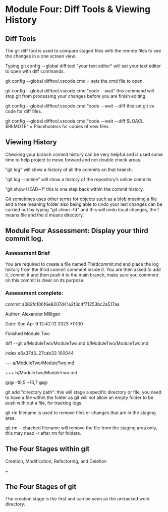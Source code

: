 <h1>Module Four: Diff Tools & Viewing History</h1>
    <h2>Diff Tools</h2>
    <p>The git diff tool is used to compare staged files with the remote files to see the changes in a one screen view.</p>
        <p>Typing git config --global diff.tool "your text editor" will set your text editor to open with diff commands.</p>
        <p>git config --global difftool.vscode.cmd = sets the cmd file to open.</p>
        <p>git config --global difftool.vscode.cmd "code --wait" this command will stop git from processing your changes before you are finish editing.</p>
        <p>git config --global difftool.vscode.cmd "code --wait --diff this set git vs code for diff files.</p>
        <p>git config --global difftool.vscode.cmd "code --wait --diff $LOACL $REMOTE" = Placeholders for copies of new files.</p>
    <h2>Viewing History</h2>
        <p>Checking your branch commit history can be very helpful and is used some time to help project to move forward and not double check areas.</p>
        <p>"git log" will show a history of all the commits on that branch.</p>
        <p>"git log --online" will show a history of the repository’s online commits.</p>
        <p>"git show HEAD~1" this is one step back within the commit history.</p>
        <p>Git sometimes uses other terms for objects such as a blob meaning a file and a tree meaning folder also being able to undo your last changes can be carried out by typing "git clean -fd" and this will undo local changes, the f means file and the d means directory.</p>
    <h2>Module Four Assessment: Display your third commit log.</h2>
        <h3>Assessment Brief</h3>
            <p>You are required to create a file named Thirdcommit.md and place the log history from the third commit comment inside it. You are then asked to add it, commit it and then push it to the main branch, make sure you comment on this commit is clear on its purpose.</p>
        <h3>Assessment complete:</h3>
        <p>commit a382fc106f6e8207d41a2f3c4f71253bc2a517aa</p>
        <p>Author: Alexander Milligan <alexander0milligan@gmail.com></p>
        <p>Date:   Sun Apr 9 12:42:12 2023 +0100</p>
        <p>Finished Module Two</p>
        <p>diff --git a/ModuleTwo/ModuleTwo.md b/ModuleTwo/ModuleTwo.md</p>
        <p>index e6a37d3..27cab33 100644</p>
        <p>--- a/ModuleTwo/ModuleTwo.md</p>
        <p> +++ b/ModuleTwo/ModuleTwo.md</p>
        <p> @@ -10,5 +10,7 @@</p>
        <p>git add "directory path": this will stage a specific directory or file, you need to have a file within the folder as git will not allow an empty folder to be push with out a file, for tracking logs.<p>
        <p>git rm filename is used to remove files or changes that are in the staging area.</p>
        <p>git rm --chached filename will remove the file from the staging
        area only, this may need -r after rm for folders.</p>
        <h2>The Four Stages within git</h2>
            <p>Creation, Modification, Refactoring, and Deletion</p>+ 
        <h2>The Four Stages of git</h2>
            <p>The creation stage is the first and can be seen as the untracked work directory.

